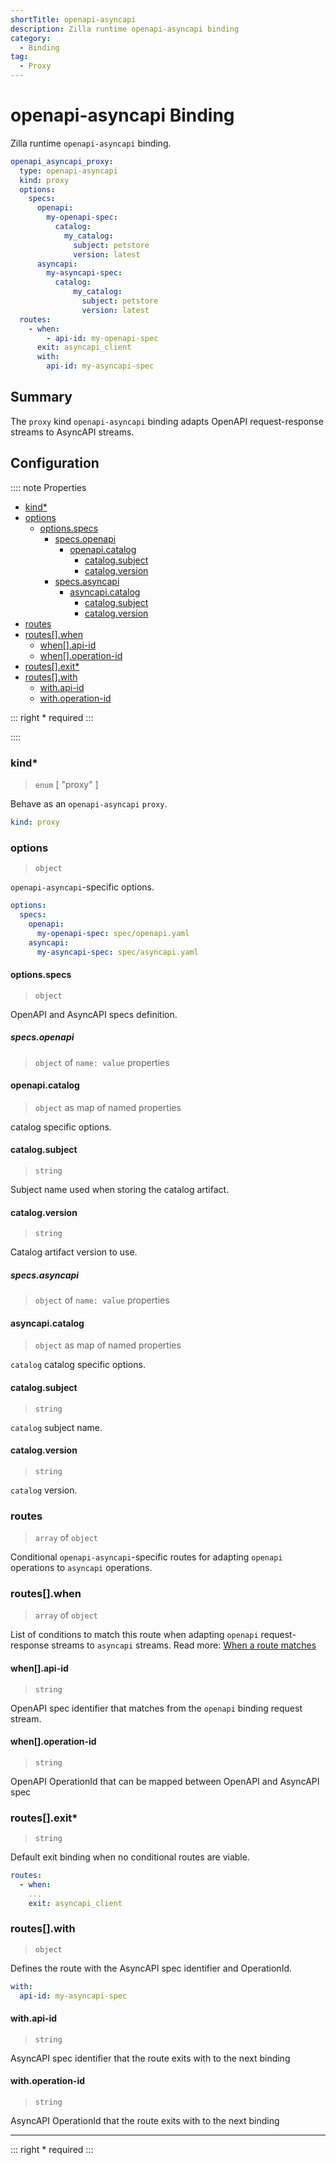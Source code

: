 ```yaml
---
shortTitle: openapi-asyncapi
description: Zilla runtime openapi-asyncapi binding
category:
  - Binding
tag:
  - Proxy
---
```


# openapi-asyncapi Binding

Zilla runtime `openapi-asyncapi` binding.

```yaml {2}
openapi_asyncapi_proxy:
  type: openapi-asyncapi
  kind: proxy
  options:
    specs:
      openapi:
        my-openapi-spec:
          catalog:
            my_catalog:
              subject: petstore
              version: latest
      asyncapi:
        my-asyncapi-spec:
          catalog:
              my_catalog:
                subject: petstore
                version: latest
  routes:
    - when:
        - api-id: my-openapi-spec
      exit: asyncapi_client
      with:
        api-id: my-asyncapi-spec
```

## Summary

The `proxy` kind `openapi-asyncapi` binding adapts OpenAPI request-response streams to AsyncAPI streams.

## Configuration

:::: note Properties

- [kind\*](#kind)
- [options](#options)
  - [options.specs](#options-specs)
    - [specs.openapi](#specs-openapi)
        - [openapi.catalog](#openapi-catalog)
          - [catalog.subject](#catalog-subject)
          - [catalog.version](#catalog-version)
    - [specs.asyncapi](#specs-asyncapi)
        - [asyncapi.catalog](#asyncapi-catalog)
          - [catalog.subject](#catalog-subject)
          - [catalog.version](#catalog-version)
- [routes](#routes)
- [routes\[\].when](#routes-when)
  - [when\[\].api-id](#when-api-id)
  - [when\[\].operation-id](#when-operation-id)
- [routes\[\].exit\*](#routes-exit)
- [routes\[\].with](#routes-with)
  - [with.api-id](#with-api-id)
  - [with.operation-id](#with-operation-id)

::: right
\* required
:::

::::

### kind\*

> `enum` [ "proxy" ]

Behave as an `openapi-asyncapi` `proxy`.

```yaml
kind: proxy
```

### options

> `object`

`openapi-asyncapi`-specific options.

```yaml
options:
  specs:
    openapi:
      my-openapi-spec: spec/openapi.yaml
    asyncapi:
      my-asyncapi-spec: spec/asyncapi.yaml
```

#### options.specs

> `object`

OpenAPI and AsyncAPI specs definition.

##### specs.openapi

> `object` of `name: value` properties

#### openapi.catalog

> `object` as map of named properties

catalog specific options.

#### catalog.subject

> `string`

Subject name used when storing the catalog artifact.

#### catalog.version

> `string`

Catalog artifact version to use.

##### specs.asyncapi

> `object` of `name: value` properties

#### asyncapi.catalog

> `object` as map of named properties

`catalog` catalog specific options.

#### catalog.subject

> `string`

`catalog` subject name.

#### catalog.version

> `string`

`catalog` version.

### routes

> `array` of `object`

Conditional `openapi-asyncapi`-specific routes for adapting `openapi` operations to `asyncapi` operations.

### routes[].when

> `array` of `object`

List of conditions to match this route when adapting `openapi` request-response streams to `asyncapi` streams.
Read more: [When a route matches](../../../concepts/config-intro.md#when-a-route-matches)

#### when[].api-id

> `string`

OpenAPI spec identifier that matches from the `openapi` binding request stream.

#### when[].operation-id

> `string`

OpenAPI OperationId that can be mapped between OpenAPI and AsyncAPI spec

### routes[].exit\*

> `string`

Default exit binding when no conditional routes are viable.

```yaml
routes:
  - when:
    ...
    exit: asyncapi_client
```

### routes[].with

> `object`

Defines the route with the AsyncAPI spec identifier and OperationId.

```yaml
with:
  api-id: my-asyncapi-spec
```

#### with.api-id

> `string`

AsyncAPI spec identifier that the route exits with to the next binding

#### with.operation-id

> `string`

AsyncAPI OperationId that the route exits with to the next binding

---

::: right
\* required
:::
